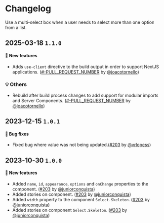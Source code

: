 # Changelog

Use a multi-select box when a user needs to select more than one option from a list.

## 2025-03-18 `1.1.0`

#### 🎉 New features

- Adds `use-client` directive to the build output in order to support NextJS applications. ([#-PULL_REQUEST_NUMBER](https://github.com/TiendaNube/nimbus-design-system/pull/-PULL_REQUEST_NUMBER) by [@joacotornello](https://github.com/joacotornello))

### 💡 Others

- Rebuild after build process changes to add support for modular imports and Server Components. ([#-PULL_REQUEST_NUMBER](https://github.com/TiendaNube/nimbus-design-system/pull/-PULL_REQUEST_NUMBER) by [@joacotornello](https://github.com/joacotornello))

## 2023-12-15 `1.0.1`

#### 🐛 Bug fixes

- Fixed bug where value was not being updated.([#203](https://github.com/TiendaNube/nimbus-design-system/pull/212) by [@vrlopess](https://github.com/vrlopess))

## 2023-10-30 `1.0.0`

#### 🎉 New features

- Added `name`, `id`, `appearance`, `options` and `onChange` properties to the component. ([#203](https://github.com/TiendaNube/nimbus-design-system/pull/203) by [@juniorconquista](https://github.com/juniorconquista))
- Added stories on component. ([#203](https://github.com/TiendaNube/nimbus-design-system/pull/203) by [@juniorconquista](https://github.com/juniorconquista))
- Added `width` property to the component `Select.Skeleton`. ([#203](https://github.com/TiendaNube/nimbus-design-system/pull/203) by [@juniorconquista](https://github.com/juniorconquista))
- Added stories on component `Select.Skeleton`. ([#203](https://github.com/TiendaNube/nimbus-design-system/pull/203) by [@juniorconquista](https://github.com/juniorconquista))
